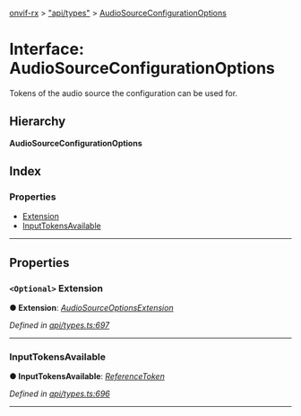[onvif-rx](../README.md) > ["api/types"](../modules/_api_types_.md) > [AudioSourceConfigurationOptions](../interfaces/_api_types_.audiosourceconfigurationoptions.md)

# Interface: AudioSourceConfigurationOptions

Tokens of the audio source the configuration can be used for.

## Hierarchy

**AudioSourceConfigurationOptions**

## Index

### Properties

* [Extension](_api_types_.audiosourceconfigurationoptions.md#extension)
* [InputTokensAvailable](_api_types_.audiosourceconfigurationoptions.md#inputtokensavailable)

---

## Properties

<a id="extension"></a>

### `<Optional>` Extension

**● Extension**: *[AudioSourceOptionsExtension](_api_types_.audiosourceoptionsextension.md)*

*Defined in [api/types.ts:697](https://github.com/patrickmichalina/onvif-rx/blob/034e4d6/src/api/types.ts#L697)*

___
<a id="inputtokensavailable"></a>

###  InputTokensAvailable

**● InputTokensAvailable**: *[ReferenceToken](../modules/_api_types_.md#referencetoken)*

*Defined in [api/types.ts:696](https://github.com/patrickmichalina/onvif-rx/blob/034e4d6/src/api/types.ts#L696)*

___

